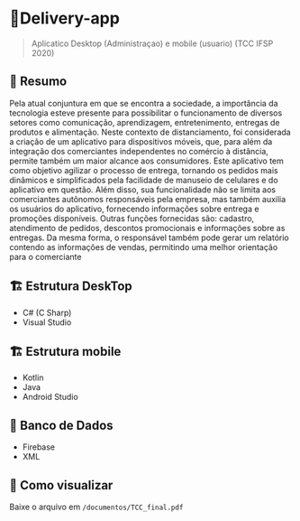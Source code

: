 # 📖Delivery-app
> Aplicatico Desktop (Administraçao) e mobile (usuario) (TCC IFSP 2020)

## 📌 Resumo
Pela atual conjuntura em que se encontra a sociedade, a importância da tecnologia
esteve presente para possibilitar o funcionamento de diversos setores como comunicação,
aprendizagem, entretenimento, entregas de produtos e alimentação. Neste contexto de
distanciamento, foi considerada a criação de um aplicativo para dispositivos móveis, que,
para além da integração dos comerciantes independentes no comércio à distância, permite
também um maior alcance aos consumidores. Este aplicativo tem como objetivo agilizar o
processo de entrega, tornando os pedidos mais dinâmicos e simplificados pela facilidade de
manuseio de celulares e do aplicativo em questão. Além disso, sua funcionalidade não se
limita aos comerciantes autônomos responsáveis pela empresa, mas também auxilia os
usuários do aplicativo, fornecendo informações sobre entrega e promoções disponíveis.
Outras funções fornecidas são: cadastro, atendimento de pedidos, descontos promocionais e
informações sobre as entregas. Da mesma forma, o responsável também pode gerar um
relatório contendo as informações de vendas, permitindo uma melhor orientação para o
comerciante

## 🏗 Estrutura DeskTop
- C# (C Sharp)
- Visual Studio
## 🏗 Estrutura mobile
- Kotlin
- Java
- Android Studio
## 💾 Banco de Dados
- Firebase
- XML
## 🚀 Como visualizar
Baixe o arquivo em `/documentos/TCC_final.pdf` 
